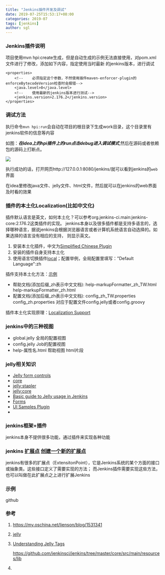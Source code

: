 ```yaml
---
title: "Jenkins插件开发及调试"
date: 2019-07-25T15:53:17+08:00
categories: 2019-07
tags: [jenkins]
author: sgl
---
```


### Jenkins插件说明

项目使用mvn hpi:create生成，但是自动生成的示例无法直接使用，对pom.xml文件进行了修改，添加如下内容，指定使用当时最新
的jenkins版本，进行调试
    
    <properties>
        <!--    必须指定这个参数，不然使用插件maven-enforcer-plugin的enforceBytecodeVersion检查时会报错-->
        <java.level>8</java.level>
        <!--    使用最新的jenkins版本进行测试-->
        <jenkins.version>2.176.2</jenkins.version>
    </properties>
    
### 调试方法

执行命令```mvn hpi:run```会自动在项目的根目录下生成work目录，这个目录里有jenkins软件的信息等内容

如图：***在idea上的hpi插件上的run点击debug进入调试模式***,然后在源码或者依赖包的源码上打断点。

![](/img/blog/2019/Jenkins插件开发及调试-0.jpg)


执行成功的话，打开网页http://127.0.0.1:8080/jenkins/就可以看到jenkins的<code>web</code>界面

在idea里修改java文件、jelly文件、html文件，然后就可以在jenkins的web界面及时看的效果    

### 插件的本土化Localization(比如中文化)
插件默认语言是英文，如何本土化？可以参考org.jenkins-ci.main:jenkins-core:2.176.2这类插件的实现。
jenkins本身以及很多插件都是支持多语言的，选择哪种语言，据说jenkins会根据浏览器语言或者计算机系统语言自动选择的。如果选择的语言没有相应的支持，
则显示英文。
1. 安装本土化插件，中文为[Simplified Chinese Plugin](https://github.com/jenkinsci/localization-zh-cn-plugin)
2. 安装的插件自身支持本土化
3. 使用语言切换插件[local](https://plugins.jenkins.io/locale)；配置举例，全局配置里填写："Default Language":zh

插件支持本土化方法：[示例]()
* 帮助文档(添加后缀_zh表示中文文档): help-markupFormatter_zh_TW.html help-markupFormatter_zh.html
* 配置文档(添加后缀_zh表示中文文档): config_zh_TW.properties config_zh.properties 对应于配置文件config.jelly或者config.groovy

插件本土化实现原理：[Localization Support](https://github.com/jenkinsci/localization-support-plugin)

### jenkins中的三种视图

* global.jelly 全局的配置视图
* config.jelly Job的配置视图
* help-属性名.html 帮助视图 html片段

### jelly相关知识
* [Jelly form controls](https://wiki.jenkins.io/display/JENKINS/Jelly+form+controls)
* [core](https://reports.jenkins.io/core-taglib/jelly-taglib-ref.html)
* [jelly:stapler](https://stapler.kohsuke.org/jelly-taglib-ref.html)
* [jelly:core](https://commons.apache.org/proper/commons-jelly/tags.html)
* [Basic guide to Jelly usage in Jenkins](https://wiki.jenkins.io/display/JENKINS/Basic+guide+to+Jelly+usage+in+Jenkins)
* [Forms](https://jenkins.io/doc/developer/forms/)
* [UI Samples Plugin](https://wiki.jenkins.io/display/JENKINS/UI+Samples+Plugin)
* []()

### jenkins框架+插件
jenkins本身不提供很多功能，通过插件来实现各种功能

### jenkins [扩展点](https://jenkins.io/doc/developer/extensions/) [创建一个新的扩展点](https://wiki.jenkins.io/display/JENKINS/Defining+a+new+extension+point)

jenkins有很多的扩展点（ExtensitonPoint），它是Jenkins系统的某个方面的接口或抽象类。这些接口定义了需要实现的方法；
而Jenkins插件需要实现这些方法，也可以叫做在此扩展点之上进行扩展Jenkins


### 示例
github

### 参考
1. https://my.oschina.net/lienson/blog/1531341
2. [jelly](http://commons.apache.org/proper/commons-jelly/index.html)
3. [Understanding Jelly Tags](https://wiki.jenkins.io/display/JENKINS/Understanding+Jelly+Tags)

    https://github.com/jenkinsci/jenkins/tree/master/core/src/main/resources/lib
4.    